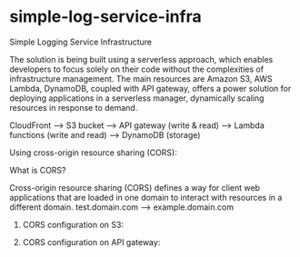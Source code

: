 # simple-log-service-infra

Simple Logging Service Infrastructure

The solution is being built using a serverless approach, which enables developers to focus solely on their code without the complexities of infrastructure management.
The main resources are Amazon S3, AWS Lambda, DynamoDB, coupled with API gateway, offers a power solution for deploying applications in a serverless manager, dynamically scaling resources
in response to demand.

CloudFront --> S3 bucket --> API gateway (write & read) --> Lambda functions (write and read) --> DynamoDB (storage)

Using cross-origin resource sharing (CORS):

What is CORS?

Cross-origin resource sharing (CORS) defines a way for client web applications that are loaded in one domain to interact with resources in a different domain.
test.domain.com --> example.domain.com

1. CORS configuration on S3:

2. CORS configuration on API gateway: